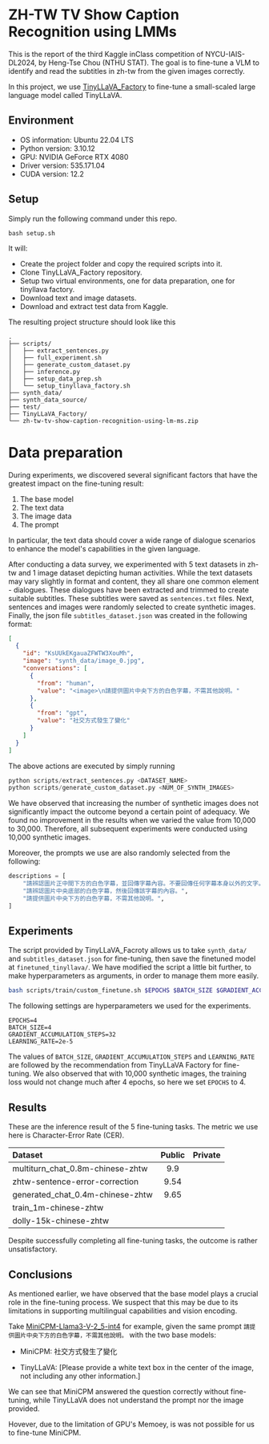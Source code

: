 # ZH-TW TV Show Caption Recognition using LMMs

This is the report of the third Kaggle inClass competition of NYCU-IAIS-DL2024, by Heng-Tse Chou (NTHU STAT). The goal is to fine-tune a VLM to identify and read the subtitles in zh-tw from the given images correctly.

In this project, we use [TinyLLaVA_Factory](https://github.com/TinyLLaVA/TinyLLaVA_Factory) to fine-tune a small-scaled large language model called TinyLLaVA.

## Environment

- OS information: Ubuntu 22.04 LTS
- Python version: 3.10.12
- GPU: NVIDIA GeForce RTX 4080
- Driver version: 535.171.04
- CUDA version: 12.2

## Setup

Simply run the following command under this repo.

```
bash setup.sh
```

It will:

- Create the project folder and copy the required scripts into it.
- Clone TinyLLaVA_Factory repository.
- Setup two virtual environments, one for data preparation, one for tinyllava factory.
- Download text and image datasets.
- Download and extract test data from Kaggle.

The resulting project structure should look like this

```
.
├── scripts/
│   ├── extract_sentences.py
│   ├── full_experiment.sh
│   ├── generate_custom_dataset.py
│   ├── inference.py
│   ├── setup_data_prep.sh
│   └── setup_tinyllava_factory.sh
├── synth_data/
├── synth_data_source/
├── test/
├── TinyLLaVA_Factory/
└── zh-tw-tv-show-caption-recognition-using-lm-ms.zip
```

# Data preparation

During experiments, we discovered several significant factors that have the greatest impact on the fine-tuning result:

1. The base model
2. The text data
3. The image data
4. The prompt

In particular, the text data should cover a wide range of dialogue scenarios to enhance the model's capabilities in the given language.

After conducting a data survey, we experimented with 5 text datasets in zh-tw and 1 image dataset depicting human activities. While the text datasets may vary slightly in format and content, they all share one common element - dialogues. These dialogues have been extracted and trimmed to create suitable subtitles. These subtitles were saved as `sentences.txt` files. Next, sentences and images were randomly selected to create synthetic images. Finally, the json file `subtitles_dataset.json` was created in the following format:

```json
[
  {
    "id": "KsUUkEKgauaZFWTW3XouMh",
    "image": "synth_data/image_0.jpg",
    "conversations": [
      {
        "from": "human",
        "value": "<image>\n請提供圖片中央下方的白色字幕，不需其他說明。"
      },
      {
        "from": "gpt",
        "value": "社交方式發生了變化"
      }
    ]
  }
]
```

The above actions are executed by simply running

```python
python scripts/extract_sentences.py <DATASET_NAME>
python scripts/generate_custom_dataset.py <NUM_OF_SYNTH_IMAGES>
```

We have observed that increasing the number of synthetic images does not significantly impact the outcome beyond a certain point of adequacy. We found no improvement in the results when we varied the value from 10,000 to 30,000. Therefore, all subsequent experiments were conducted using 10,000 synthetic images.

Moreover, the prompts we use are also randomly selected from the following:

```python
descriptions = [
    "請辨認圖片正中間下方的白色字幕，並回傳字幕內容。不要回傳任何字幕本身以外的文字。",
    "請辨認圖片中央底部的白色字幕，然後回傳該字幕的內容。",
    "請提供圖片中央下方的白色字幕，不需其他說明。",
]
```

## Experiments

The script provided by TinyLLaVA_Facroty allows us to take `synth_data/` and `subtitles_dataset.json` for fine-tuning, then save the finetuned model at `finetuned_tinyllava/`. We have modified the script a little bit further, to make hyperparameters as arguments, in order to manage them more easily.

```bash
bash scripts/train/custom_finetune.sh $EPOCHS $BATCH_SIZE $GRADIENT_ACCUMULATION_STEPS $LEARNING_RATE
```

The following settings are hyperparameters we used for the experiments.

```
EPOCHS=4
BATCH_SIZE=4
GRADIENT_ACCUMULATION_STEPS=32
LEARNING_RATE=2e-5
```

The values of `BATCH_SIZE`, `GRADIENT_ACCUMULATION_STEPS` and `LEARNING_RATE` are followed by the recommendation from TinyLLaVA Factory for fine-tuning. We also observed that with 10,000 synthetic images, the training loss would not change much after 4 epochs, so here we set `EPOCHS` to 4.

## Results

These are the inference result of the 5 fine-tuning tasks. The metric we use here is Character-Error Rate (CER).

| Dataset                          | Public | Private |
| :------------------------------- | :----: | :-----: |
| multiturn_chat_0.8m-chinese-zhtw |  9.9   |         |
| zhtw-sentence-error-correction   |  9.54  |         |
| generated_chat_0.4m-chinese-zhtw |  9.65  |         |
| train_1m-chinese-zhtw            |        |         |
| dolly-15k-chinese-zhtw           |        |         |

Despite successfully completing all fine-tuning tasks, the outcome is rather unsatisfactory.

## Conclusions

As mentioned earlier, we have observed that the base model plays a crucial role in the fine-tuning process. We suspect that this may be due to its limitations in supporting multilingual capabilities and vision encoding.

Take [MiniCPM-Llama3-V-2_5-int4](https://huggingface.co/openbmb/MiniCPM-Llama3-V-2_5-int4) for example, given the same prompt `請提供圖片中央下方的白色字幕，不需其他說明。` with the two base models:

- MiniCPM: 社交方式發生了變化

- TinyLLaVA: [Please provide a white text box in the center of the image, not including any other information.]

We can see that MiniCPM answered the question correctly without fine-tuning, while TinyLLaVA does not understand the prompt nor the image provided.

Hovever, due to the limitation of GPU's Memoey, is was not possible for us to fine-tune MiniCPM.
